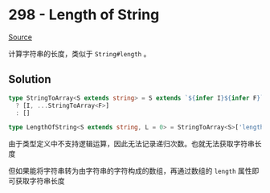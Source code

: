 # 298 - Length of String

[Source](https://github.com/lybenson/ts-checker/blob/master/src/298-medium-length-of-string/template.ts)

计算字符串的长度，类似于 `String#length` 。

## Solution

```ts
type StringToArray<S extends string> = S extends `${infer I}${infer F}`
  ? [I, ...StringToArray<F>]
  : []

type LengthOfString<S extends string, L = 0> = StringToArray<S>['length']
```

由于类型定义中不支持逻辑运算，因此无法记录递归次数。也就无法获取字符串长度

但如果能将字符串转为由字符串的字符构成的数组，再通过数组的 `length` 属性即可获取字符串长度
